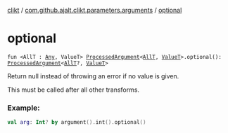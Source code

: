[clikt](../index.md) / [com.github.ajalt.clikt.parameters.arguments](index.md) / [optional](./optional.md)

# optional

`fun <AllT : `[`Any`](https://kotlinlang.org/api/latest/jvm/stdlib/kotlin/-any/index.html)`, ValueT> `[`ProcessedArgument`](-processed-argument/index.md)`<`[`AllT`](optional.md#AllT)`, `[`ValueT`](optional.md#ValueT)`>.optional(): `[`ProcessedArgument`](-processed-argument/index.md)`<`[`AllT`](optional.md#AllT)`?, `[`ValueT`](optional.md#ValueT)`>`

Return null instead of throwing an error if no value is given.

This must be called after all other transforms.

### Example:

``` kotlin
val arg: Int? by argument().int().optional()
```

